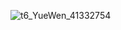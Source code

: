 ![t6_YueWen_41332754](https://user-images.githubusercontent.com/17806205/213068324-8e4a52ac-3ab4-4727-a209-c15190222799.jpg)